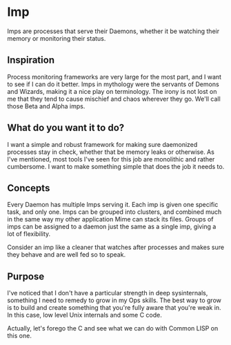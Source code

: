 Imp
===

Imps are processes that serve their Daemons, whether it be watching their memory or monitoring their status.

Inspiration
-----------

Process monitoring frameworks are very large for the most part, and I want to see if I can do it better. Imps in mythology were the servants of Demons and Wizards, making it a nice play on terminology. The irony is not lost on me that they tend to cause mischief and chaos wherever they go. We'll call those Beta and Alpha imps.

What do you want it to do?
--------------------------

I want a simple and robust framework for making sure daemonized processes stay in check, whether that be memory leaks or otherwise. As I've mentioned, most tools I've seen for this job are monolithic and rather cumbersome. I want to make something simple that does the job it needs to.

Concepts
--------

Every Daemon has multiple Imps serving it. Each imp is given one specific task, and only one. Imps can be grouped into clusters, and combined much in the same way my other application Mime can stack its files. Groups of imps can be assigned to a daemon just the same as a single imp, giving a lot of flexibility.

Consider an imp like a cleaner that watches after processes and makes sure they behave and are well fed so to speak.

Purpose
-------

I've noticed that I don't have a particular strength in deep sysinternals, something I need to remedy to grow in my Ops skills. The best way to grow is to build and create something that you're fully aware that you're weak in. In this case, low level Unix internals and some C code. 

Actually, let's forego the C and see what we can do with Common LISP on this one.
